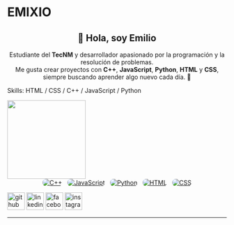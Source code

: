 # EMIXIO


<div align="center">

  <h2>👋 Hola, soy <strong>Emilio</strong></h2>
  <p>
    Estudiante del <strong>TecNM</strong> y desarrollador apasionado por la programación y la resolución de problemas.<br>
    Me gusta crear proyectos con <strong>C++</strong>, <strong>JavaScript</strong>, <strong>Python</strong>, <strong>HTML</strong> y <strong>CSS</strong>,<br>
    siempre buscando aprender algo nuevo cada día. 🚀
  </p>

</div>



Skills: HTML / CSS / C++ / JavaScript / Python






 <img height="180em" src="https://github-readme-stats.vercel.app/api?username=EMIXIIO&show_icons=true&theme=dark&include_all_commits=true&count_private=true"/>
  




 <div style="display:flex; gap:12px; justify-content:center; align-items:center; flex-wrap:wrap;">
    <!-- C++ -->
    <a href="https://isocpp.org/" target="_blank" rel="noopener">
      <img
        alt="C++"
        src="https://img.shields.io/badge/C%2B%2B-00599C?logo=c%2B%2B&logoColor=white&style=for-the-badge"
        style="border-radius:8px;"
      />
    </a>

   <a href="https://developer.mozilla.org/en-US/docs/Web/JavaScript" target="_blank" rel="noopener">
      <img
        alt="JavaScript"
        src="https://img.shields.io/badge/JavaScript-F7DF1E?logo=javascript&logoColor=black&style=for-the-badge"
        style="border-radius:8px;"
      />
    </a>

<a href="https://www.python.org/" target="_blank" rel="noopener">
      <img
        alt="Python"
        src="https://img.shields.io/badge/Python-3776AB?logo=python&logoColor=white&style=for-the-badge"
        style="border-radius:8px;"
      />
    </a>


 <a href="https://developer.mozilla.org/en-US/docs/Web/HTML" target="_blank" rel="noopener">
      <img
        alt="HTML"
        src="https://img.shields.io/badge/HTML5-E34F26?logo=html5&logoColor=white&style=for-the-badge"
        style="border-radius:8px;"
      />
    </a>


<a href="https://developer.mozilla.org/en-US/docs/Web/CSS" target="_blank" rel="noopener">
      <img
        alt="CSS"
        src="https://img.shields.io/badge/CSS3-1572B6?logo=css3&logoColor=white&style=for-the-badge"
        style="border-radius:8px;"
      />
    </a>







    
  </div>







[<img src='https://cdn.jsdelivr.net/npm/simple-icons@3.0.1/icons/github.svg' alt='github' height='40'>](https://github.com/EMIXIIO)  [<img src='https://cdn.jsdelivr.net/npm/simple-icons@3.0.1/icons/linkedin.svg' alt='linkedin' height='40'>](https://mx.linkedin.com/in/emilio-david-hernandez-torres-6296a4267)  [<img src='https://cdn.jsdelivr.net/npm/simple-icons@3.0.1/icons/facebook.svg' alt='facebook' height='40'>](https://www.facebook.com/emiliodavid.hernandez/?locale=es_LA)  [<img src='https://cdn.jsdelivr.net/npm/simple-icons@3.0.1/icons/instagram.svg' alt='instagram' height='40'>](https://www.instagram.com/emixio_real/) 

------

